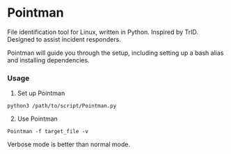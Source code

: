 # Pointman
File identification tool for Linux, written in Python. Inspired by TrID. Designed to assist incident responders.

Pointman will guide you through the setup, including setting up a bash alias and installing dependencies. 

### Usage

1. Set up Pointman

`python3 /path/to/script/Pointman.py`

2. Use Pointman

`Pointman -f target_file -v`

Verbose mode is better than normal mode.
